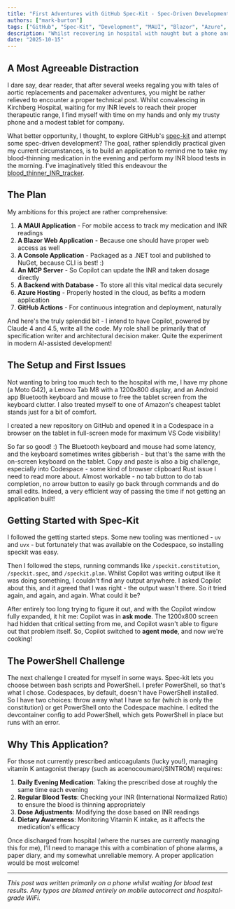```yaml
---
title: "First Adventures with GitHub Spec-Kit - Spec-Driven Development from Hospital"
authors: ["mark-burton"]
tags: ["GitHub", "Spec-Kit", "Development", "MAUI", "Blazor", "Azure", "Copilot", "Claude"]
description: "Whilst recovering in hospital with naught but a phone and tablet, I embark upon learning GitHub's spec-kit to build a proper INR tracking application. A welcome respite from medical dramas!"
date: "2025-10-15"
---
```


## A Most Agreeable Distraction

I dare say, dear reader, that after several weeks regaling you with tales of aortic replacements and pacemaker adventures, you might be rather relieved to encounter a proper technical post. Whilst convalescing in Kirchberg Hospital, waiting for my INR levels to reach their proper therapeutic range, I find myself with time on my hands and only my trusty phone and a modest tablet for company.

What better opportunity, I thought, to explore GitHub's [spec-kit](https://github.com/github/spec-kit) and attempt some spec-driven development? The goal, rather splendidly practical given my current circumstances, is to build an application to remind me to take my blood-thinning medication in the evening and perform my INR blood tests in the morning. I've imaginatively titled this endeavour the [blood_thinner_INR_tracker](https://github.com/MarkZither/blood_thinner_INR_tracker).

<!--truncate-->

## The Plan

My ambitions for this project are rather comprehensive:

1. **A MAUI Application** - For mobile access to track my medication and INR readings
2. **A Blazor Web Application** - Because one should have proper web access as well
3. **A Console Application** - Packaged as a .NET tool and published to NuGet, because CLI is best! :)
4. **An MCP Server** - So Copilot can update the INR and taken dosage directly
5. **A Backend with Database** - To store all this vital medical data securely
6. **Azure Hosting** - Properly hosted in the cloud, as befits a modern application
7. **GitHub Actions** - For continuous integration and deployment, naturally

And here's the truly splendid bit - I intend to have Copilot, powered by Claude 4 and 4.5, write all the code. My role shall be primarily that of specification writer and architectural decision maker. Quite the experiment in modern AI-assisted development!

## The Setup and First Issues

Not wanting to bring too much tech to the hospital with me, I have my phone (a Moto G42), a Lenovo Tab M8 with a 1200x800 display, and an Android app Bluetooth keyboard and mouse to free the tablet screen from the keyboard clutter. I also treated myself to one of Amazon's cheapest tablet stands just for a bit of comfort.

I created a new repository on GitHub and opened it in a Codespace in a browser on the tablet in full-screen mode for maximum VS Code visibility!

So far so good! :) The Bluetooth keyboard and mouse had some latency, and the keyboard sometimes writes gibberish - but that's the same with the on-screen keyboard on the tablet. Copy and paste is also a big challenge, especially into Codespace - some kind of browser clipboard Rust issue I need to read more about. Almost workable - no tab button to do tab completion, no arrow button to easily go back through commands and do small edits. Indeed, a very efficient way of passing the time if not getting an application built!

## Getting Started with Spec-Kit

I followed the getting started steps. Some new tooling was mentioned - `uv` and `uvx` - but fortunately that was available on the Codespace, so installing speckit was easy.

Then I followed the steps, running commands like `/speckit.constitution`, `/speckit.spec`, and `/speckit.plan`. Whilst Copilot was writing output like it was doing something, I couldn't find any output anywhere. I asked Copilot about this, and it agreed that I was right - the output wasn't there. So it tried again, and again, and again. What could it be?

After entirely too long trying to figure it out, and with the Copilot window fully expanded, it hit me: Copilot was in **ask mode**. The 1200x800 screen had hidden that critical setting from me, and Copilot wasn't able to figure out that problem itself. So, Copilot switched to **agent mode**, and now we're cooking!

## The PowerShell Challenge

The next challenge I created for myself in some ways. Spec-kit lets you choose between bash scripts and PowerShell. I prefer PowerShell, so that's what I chose. Codespaces, by default, doesn't have PowerShell installed. So I have two choices: throw away what I have so far (which is only the constitution) or get PowerShell onto the Codespace machine. I edited the devcontainer config to add PowerShell, which gets PowerShell in place but runs with an error.

## Why This Application?

For those not currently prescribed anticoagulants (lucky you!), managing vitamin K antagonist therapy (such as acenocoumarol/SINTROM) requires:

1. **Daily Evening Medication**: Taking the prescribed dose at roughly the same time each evening
2. **Regular Blood Tests**: Checking your INR (International Normalized Ratio) to ensure the blood is thinning appropriately
3. **Dose Adjustments**: Modifying the dose based on INR readings
4. **Dietary Awareness**: Monitoring Vitamin K intake, as it affects the medication's efficacy

Once discharged from hospital (where the nurses are currently managing this for me), I'll need to manage this with a combination of phone alarms, a paper diary, and my somewhat unreliable memory. A proper application would be most welcome!

---

*This post was written primarily on a phone whilst waiting for blood test results. Any typos are blamed entirely on mobile autocorrect and hospital-grade WiFi.*
